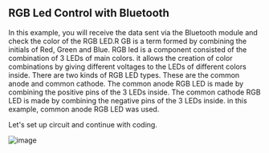 ## RGB Led Control with Bluetooth

In this example, you will receive the data sent via the Bluetooth module and check the color of the RGB LED.R GB is a term formed by combining the initials of Red, Green and Blue. RGB led is a component consisted of the combination of 3 LEDs of main colors. it allows the creation of color combinations by giving different voltages to the LEDs of different colors inside. There are two kinds of RGB LED types. These are the common anode and common cathode. The common anode RGB LED is made by combining the positive pins of the 3 LEDs inside. The common cathode RGB LED is made by combining the negative pins of the 3 LEDs inside. in this example, common anode RGB LED was used.

Let's set up circuit and continue with coding.



![image](https://user-images.githubusercontent.com/111511331/191010083-6d2fc46c-7e68-4027-a97b-3f52ab34242d.png)
